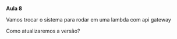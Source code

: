 **Aula 8**

Vamos trocar o sistema para rodar em uma lambda com api gateway

Como atualizaremos a versão?